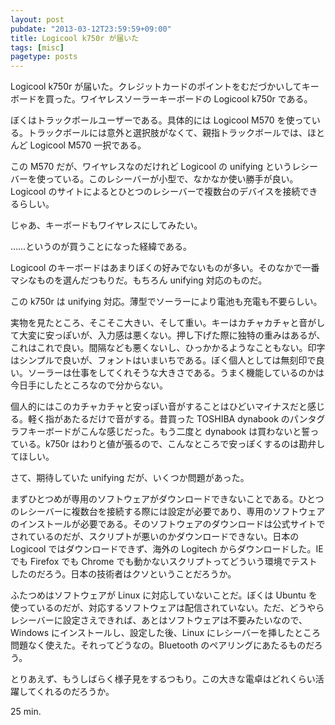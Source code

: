 ```yaml
---
layout: post
pubdate: "2013-03-12T23:59:59+09:00"
title: Logicool k750r が届いた
tags: [misc]
pagetype: posts
---
```

Logicool k750r が届いた。クレジットカードのポイントをむだづかいしてキーボードを買った。ワイヤレスソーラーキーボードの Logicool k750r である。

ぼくはトラックボールユーザーである。具体的には Logicool M570 を使っている。トラックボールには意外と選択肢がなくて、親指トラックボールでは、ほとんど Logicool M570 一択である。

この M570 だが、ワイヤレスなのだけれど Logicool の unifying というレシーバーを使っている。このレシーバーが小型で、なかなか使い勝手が良い。Logicool のサイトによるとひとつのレシーバーで複数台のデバイスを接続できるらしい。

じゃあ、キーボードもワイヤレスにしてみたい。

……というのが買うことになった経緯である。

Logicool のキーボードはあまりぼくの好みでないものが多い。そのなかで一番マシなものを選んだつもりだ。もちろん unifying 対応のものだ。

この k750r は unifying 対応。薄型でソーラーにより電池も充電も不要らしい。

実物を見たところ、そこそこ大きい、そして重い。キーはカチャカチャと音がして大変に安っぽいが、入力感は悪くない。押し下げた際に独特の重みはあるが、これはこれで良い。間隔なども悪くないし、ひっかかるようなこともない。印字はシンプルで良いが、フォントはいまいちである。ぼく個人としては無刻印で良い。ソーラーは仕事をしてくれそうな大きさである。うまく機能しているのかは今日手にしたところなので分からない。

個人的にはこのカチャカチャと安っぽい音がすることはひどいマイナスだと感じる。軽く指があたるだけで音がする。昔買った TOSHIBA dynabook のパンタグラフキーボードがこんな感じだった。もう二度と dynabook は買わないと誓っている。k750r はわりと値が張るので、こんなところで安っぽくするのは勘弁してほしい。

さて、期待していた unifying だが、いくつか問題があった。

まずひとつめが専用のソフトウェアがダウンロードできないことである。ひとつのレシーバーに複数台を接続する際には設定が必要であり、専用のソフトウェアのインストールが必要である。そのソフトウェアのダウンロードは公式サイトでされているのだが、スクリプトが悪いのかダウンロードできない。日本の Logicool ではダウンロードできず、海外の Logitech からダウンロードした。IE でも Firefox でも Chrome でも動かないスクリプトってどういう環境でテストしたのだろう。日本の技術者はクソということだろうか。

ふたつめはソフトウェアが Linux に対応していないことだ。ぼくは Ubuntu を使っているのだが、対応するソフトウェアは配信されていない。ただ、どうやらレシーバーに設定さえできれば、あとはソフトウェアは不要みたいなので、Windows にインストールし、設定した後、Linux にレシーバーを挿したところ問題なく使えた。それってどうなの。Bluetooth のペアリングにあたるものだろう。

とりあえず、もうしばらく様子見をするつもり。この大きな電卓はどれくらい活躍してくれるのだろうか。

25 min.
